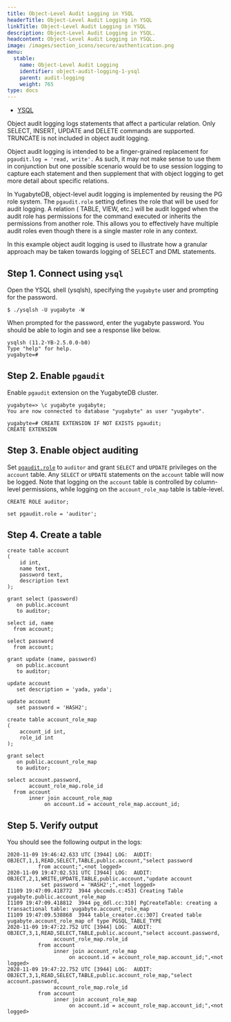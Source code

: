 ```yaml
---
title: Object-Level Audit Logging in YSQL
headerTitle: Object-Level Audit Logging in YSQL
linkTitle: Object-Level Audit Logging in YSQL
description: Object-Level Audit Logging in YSQL.
headcontent: Object-Level Audit Logging in YSQL.
image: /images/section_icons/secure/authentication.png
menu:
  stable:
    name: Object-Level Audit Logging
    identifier: object-audit-logging-1-ysql
    parent: audit-logging
    weight: 765
type: docs
---
```


<ul class="nav nav-tabs-alt nav-tabs-yb">
  <li >
    <a href="/preview/secure/audit-logging/audit-logging-ysql" class="nav-link active">
      <i class="icon-postgres" aria-hidden="true"></i>
      YSQL
    </a>
  </li>
</ul>

Object audit logging logs statements that affect a particular relation. Only SELECT, INSERT, UPDATE and DELETE commands are supported. TRUNCATE is not included in object audit logging.

Object audit logging is intended to be a finger-grained replacement for `pgaudit.log = 'read, write'.` As such, it may not make sense to use them in conjunction but one possible scenario would be to use session logging to capture each statement and then supplement that with object logging to get more detail about specific relations.

In YugabyteDB, object-level audit logging is implemented by reusing the PG role system. The `pgaudit.role` setting defines the role that will be used for audit logging. A relation ( TABLE, VIEW, etc.) will be audit logged when the audit role has permissions for the command executed or inherits the permissions from another role. This allows you to effectively have multiple audit roles even though there is a single master role in any context.

In this example object audit logging is used to illustrate how a granular approach may be taken towards logging of SELECT and DML statements.


## Step 1. Connect using `ysql`

Open the YSQL shell (ysqlsh), specifying the `yugabyte` user and prompting for the password.


```
$ ./ysqlsh -U yugabyte -W
```


When prompted for the password, enter the yugabyte password. You should be able to login and see a response like below.


```
ysqlsh (11.2-YB-2.5.0.0-b0)
Type "help" for help.
yugabyte=#
```



## Step 2. Enable `pgaudit`

Enable `pgaudit` extension on the YugabyteDB cluster.


```
yugabyte=> \c yugabyte yugabyte;
You are now connected to database "yugabyte" as user "yugabyte".

yugabyte=# CREATE EXTENSION IF NOT EXISTS pgaudit;
CREATE EXTENSION
```



## Step 3. Enable object auditing



Set <code>[pgaudit.role](https://github.com/pgaudit/pgaudit/blob/master/README.md#pgauditrole)</code> to <code>auditor</code> and grant <code>SELECT</code> and <code>UPDATE</code> privileges on the <code>account</code> table. Any <code>SELECT</code> or <code>UPDATE</code> statements on the <code>account</code> table will now be logged. Note that logging on the <code>account</code> table is controlled by column-level permissions, while logging on the <code>account_role_map</code> table is table-level.


```
CREATE ROLE auditor;

set pgaudit.role = 'auditor';
```



## Step 4. Create a table


```
create table account
(
    id int,
    name text,
    password text,
    description text
);

grant select (password)
   on public.account
   to auditor;

select id, name
  from account;

select password
  from account;

grant update (name, password)
   on public.account
   to auditor;

update account
   set description = 'yada, yada';

update account
   set password = 'HASH2';

create table account_role_map
(
    account_id int,
    role_id int
);

grant select
   on public.account_role_map
   to auditor;

select account.password,
       account_role_map.role_id
  from account
       inner join account_role_map
            on account.id = account_role_map.account_id;
```



## Step 5. Verify output

You should see the following output in the logs:


```
2020-11-09 19:46:42.633 UTC [3944] LOG:  AUDIT: OBJECT,1,1,READ,SELECT,TABLE,public.account,"select password
          from account;",<not logged>
2020-11-09 19:47:02.531 UTC [3944] LOG:  AUDIT: OBJECT,2,1,WRITE,UPDATE,TABLE,public.account,"update account
           set password = 'HASH2';",<not logged>
I1109 19:47:09.418772  3944 ybccmds.c:453] Creating Table yugabyte.public.account_role_map
I1109 19:47:09.418812  3944 pg_ddl.cc:310] PgCreateTable: creating a transactional table: yugabyte.account_role_map
I1109 19:47:09.538868  3944 table_creator.cc:307] Created table yugabyte.account_role_map of type PGSQL_TABLE_TYPE
2020-11-09 19:47:22.752 UTC [3944] LOG:  AUDIT: OBJECT,3,1,READ,SELECT,TABLE,public.account,"select account.password,
               account_role_map.role_id
          from account
               inner join account_role_map
                    on account.id = account_role_map.account_id;",<not logged>
2020-11-09 19:47:22.752 UTC [3944] LOG:  AUDIT: OBJECT,3,1,READ,SELECT,TABLE,public.account_role_map,"select account.password,
               account_role_map.role_id
          from account
               inner join account_role_map
                    on account.id = account_role_map.account_id;",<not logged>
```
